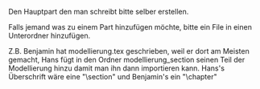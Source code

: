 Den Hauptpart den man schreibt bitte selber erstellen.

Falls jemand was zu einem Part hinzufügen möchte, bitte ein File in einen 
Unterordner hinzufügen. 

Z.B. Benjamin hat modellierung.tex geschrieben, weil er dort am Meisten gemacht, Hans fügt in den Ordner modellierung_section seinen 
Teil der Modellierung hinzu damit man ihn dann importieren kann. Hans's Überschrift wäre eine "\section" und Benjamin's ein "\chapter"